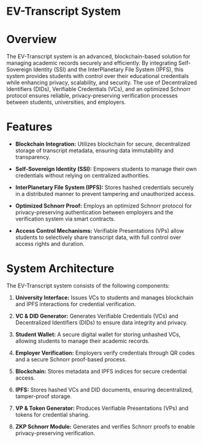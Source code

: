 # EV-Transcript System

# Overview

The EV-Transcript system is an advanced, blockchain-based solution for managing academic records securely and efficiently. By integrating Self-Sovereign Identity (SSI) and the InterPlanetary File System (IPFS), this system provides students with control over their educational credentials while enhancing privacy, scalability, and security. The use of Decentralized Identifiers (DIDs), Verifiable Credentials (VCs), and an optimized Schnorr protocol ensures reliable, privacy-preserving verification processes between students, universities, and employers.

# Features

 - <strong>Blockchain Integration:</strong> Utilizes blockchain for secure, decentralized storage of transcript metadata, ensuring data immutability and transparency.

 - <strong>Self-Sovereign Identity (SSI):</strong> Empowers students to manage their own credentials without relying on centralized authorities.

 - <strong>InterPlanetary File System (IPFS):</strong> Stores hashed credentials securely in a distributed manner to prevent tampering and unauthorized access.

 - <strong>Optimized Schnorr Proof:</strong> Employs an optimized Schnorr protocol for privacy-preserving authentication between employers and the verification system via smart contracts.

 - <strong>Access Control Mechanisms:</strong> Verifiable Presentations (VPs) allow students to selectively share transcript data, with full control over access rights and duration.

# System Architecture

The EV-Transcript system consists of the following components:

 1) <strong>University Interface:</strong> Issues VCs to students and manages blockchain and IPFS interactions for credential verification.

 2) <strong>VC & DID Generator:</strong> Generates Verifiable Credentials (VCs) and Decentralized Identifiers (DIDs) to ensure data integrity and privacy.

 3) <strong>Student Wallet:</strong> A secure digital wallet for storing unhashed VCs, allowing students to manage their academic records.

 4) <strong>Employer Verification:</strong> Employers verify credentials through QR codes and a secure Schnorr proof-based process.

 5) <strong>Blockchain:</strong> Stores metadata and IPFS indices for secure credential access.

 6) <strong>IPFS:</strong> Stores hashed VCs and DID documents, ensuring decentralized, tamper-proof storage.

 7) <strong>VP & Token Generator:</strong> Produces Verifiable Presentations (VPs) and tokens for credential sharing.

 8) <strong>ZKP Schnorr Module:</strong> Generates and verifies Schnorr proofs to enable privacy-preserving verification.
